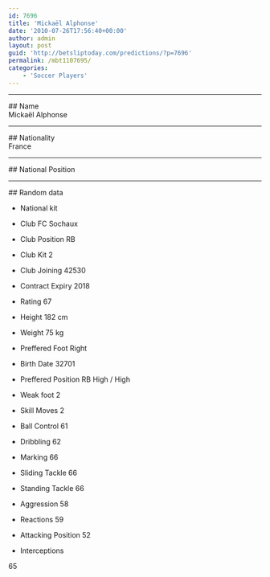 ```yaml
---
id: 7696
title: 'Mickaël Alphonse'
date: '2010-07-26T17:56:40+00:00'
author: admin
layout: post
guid: 'http://betsliptoday.com/predictions/?p=7696'
permalink: /mbt1107695/
categories:
    - 'Soccer Players'
---
```


- - - - - -

\## Name  
 Mickaël Alphonse

- - - - - -

\## Nationality  
 France

- - - - - -

\## National Position

- - - - - -

\## Random data

- National kit
- Club
 FC Sochaux

- Club Position
 RB

- Club Kit
 2

- Club Joining
 42530

- Contract Expiry
 2018

- Rating
 67

- Height
 182 cm

- Weight
 75 kg

- Preffered Foot
 Right

- Birth Date
 32701

- Preffered Position
 RB High / High

- Weak foot
 2

- Skill Moves
 2

- Ball Control
 61

- Dribbling
 62

- Marking
 66

- Sliding Tackle
 66

- Standing Tackle
 66

- Aggression
 58

- Reactions
 59

- Attacking Position
 52

- Interceptions

 65